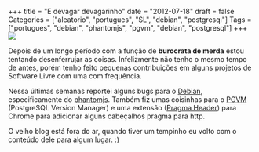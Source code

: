 +++
title = "E devagar devagarinho"
date = "2012-07-18"
draft = false
Categories = ["aleatorio", "portugues", "SL", "debian", "postgresql"]
Tags = ["portugues", "debian", "phantomjs", "pgvm", "debian", "postgresql"]
+++
![](http://bitsvolateis.files.wordpress.com/2012/07/slow-down__1215717746_4890.jpg?w=224)

Depois de um longo período com a função de **burocrata de merda** estou
tentando desenferrujar as coisas. Infelizmente não tenho o mesmo tempo
de antes, porém tenho feito pequenas contribuições em alguns projetos de
Software Livre com uma com frequência.

Nessa últimas semanas reportei alguns bugs para o
[Debian](http://www.debian.org), especificamente do
[phantomjs](http://www.phantomjs.org). Também fiz umas coisinhas para o
[PGVM](https://github.com/guedes/pgvm) (PostgreSQL Version Manager) e
uma extensão ([Pragma
Header](https://chrome.google.com/webstore/detail/mmpgmlkppbckeoeeehdbhjnnmocdmkpp))
para Chrome para adicionar alguns cabeçalhos pragma para http.

O velho blog está fora do ar, quando tiver um tempinho eu volto com o
conteúdo dele para algum lugar. :)
